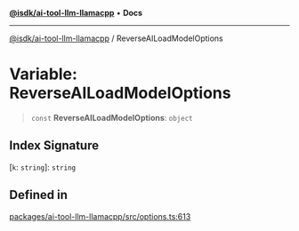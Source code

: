 [**@isdk/ai-tool-llm-llamacpp**](../README.md) • **Docs**

***

[@isdk/ai-tool-llm-llamacpp](../globals.md) / ReverseAILoadModelOptions

# Variable: ReverseAILoadModelOptions

> `const` **ReverseAILoadModelOptions**: `object`

## Index Signature

 \[`k`: `string`\]: `string`

## Defined in

[packages/ai-tool-llm-llamacpp/src/options.ts:613](https://github.com/isdk/ai-tool-llm-llamacpp.js/blob/3e1de476b0f11924fbe284e626dd9d75ca088c29/src/options.ts#L613)
